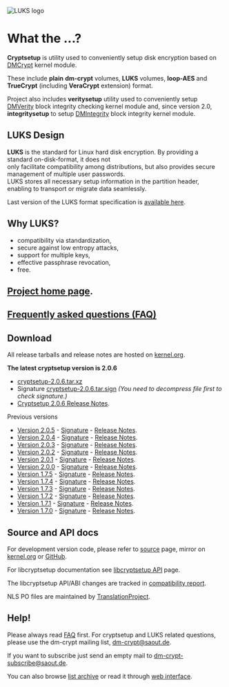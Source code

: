![LUKS logo](https://gitlab.com/cryptsetup/cryptsetup/wikis/luks-logo.png)

What the ...?
=============
**Cryptsetup** is utility used to conveniently setup disk encryption based
on [DMCrypt](https://gitlab.com/cryptsetup/cryptsetup/wikis/DMCrypt) kernel module.

These include **plain** **dm-crypt** volumes, **LUKS** volumes, **loop-AES**
and **TrueCrypt** (including **VeraCrypt** extension) format.

Project also includes **veritysetup** utility used to conveniently setup
[DMVerity](https://gitlab.com/cryptsetup/cryptsetup/wikis/DMVerity) block integrity checking kernel module
and, since version 2.0,  **integritysetup** to setup
[DMIntegrity](https://gitlab.com/cryptsetup/cryptsetup/wikis/DMIntegrity) block integrity kernel module.


LUKS Design
-----------
**LUKS** is the standard for Linux hard disk encryption. By providing a standard on-disk-format, it does not  
only facilitate compatibility among distributions, but also provides secure management of multiple user passwords.  
LUKS stores all necessary setup information in the partition header, enabling to transport or migrate data seamlessly.

Last version of the LUKS format specification is
[available here](https://www.kernel.org/pub/linux/utils/cryptsetup/LUKS_docs/on-disk-format.pdf).

Why LUKS?
---------
 * compatibility via standardization,
 * secure against low entropy attacks,
 * support for multiple keys,
 * effective passphrase revocation,
 * free.

[Project home page](https://gitlab.com/cryptsetup/cryptsetup/).
-----------------

[Frequently asked questions (FAQ)](https://gitlab.com/cryptsetup/cryptsetup/wikis/FrequentlyAskedQuestions)
--------------------------------

Download
--------
All release tarballs and release notes are hosted on [kernel.org](https://www.kernel.org/pub/linux/utils/cryptsetup/).

**The latest cryptsetup version is 2.0.6**
  * [cryptsetup-2.0.6.tar.xz](https://www.kernel.org/pub/linux/utils/cryptsetup/v2.0/cryptsetup-2.0.6.tar.xz)
  * Signature [cryptsetup-2.0.6.tar.sign](https://www.kernel.org/pub/linux/utils/cryptsetup/v2.0/cryptsetup-2.0.6.tar.sign)
    _(You need to decompress file first to check signature.)_
  * [Cryptsetup 2.0.6 Release Notes](https://www.kernel.org/pub/linux/utils/cryptsetup/v2.0/v2.0.6-ReleaseNotes).

Previous versions
 * [Version 2.0.5](https://www.kernel.org/pub/linux/utils/cryptsetup/v2.0/cryptsetup-2.0.5.tar.xz) -
   [Signature](https://www.kernel.org/pub/linux/utils/cryptsetup/v2.0/cryptsetup-2.0.5.tar.sign) -
   [Release Notes](https://www.kernel.org/pub/linux/utils/cryptsetup/v2.0/v2.0.5-ReleaseNotes).
 * [Version 2.0.4](https://www.kernel.org/pub/linux/utils/cryptsetup/v2.0/cryptsetup-2.0.4.tar.xz) -
   [Signature](https://www.kernel.org/pub/linux/utils/cryptsetup/v2.0/cryptsetup-2.0.4.tar.sign) -
   [Release Notes](https://www.kernel.org/pub/linux/utils/cryptsetup/v2.0/v2.0.4-ReleaseNotes).
 * [Version 2.0.3](https://www.kernel.org/pub/linux/utils/cryptsetup/v2.0/cryptsetup-2.0.3.tar.xz) -
   [Signature](https://www.kernel.org/pub/linux/utils/cryptsetup/v2.0/cryptsetup-2.0.3.tar.sign) -
   [Release Notes](https://www.kernel.org/pub/linux/utils/cryptsetup/v2.0/v2.0.3-ReleaseNotes).
 * [Version 2.0.2](https://www.kernel.org/pub/linux/utils/cryptsetup/v2.0/cryptsetup-2.0.2.tar.xz) -
   [Signature](https://www.kernel.org/pub/linux/utils/cryptsetup/v2.0/cryptsetup-2.0.2.tar.sign) -
   [Release Notes](https://www.kernel.org/pub/linux/utils/cryptsetup/v2.0/v2.0.2-ReleaseNotes).
 * [Version 2.0.1](https://www.kernel.org/pub/linux/utils/cryptsetup/v2.0/cryptsetup-2.0.1.tar.xz) -
   [Signature](https://www.kernel.org/pub/linux/utils/cryptsetup/v2.0/cryptsetup-2.0.1.tar.sign) -
   [Release Notes](https://www.kernel.org/pub/linux/utils/cryptsetup/v2.0/v2.0.1-ReleaseNotes).
 * [Version 2.0.0](https://www.kernel.org/pub/linux/utils/cryptsetup/v2.0/cryptsetup-2.0.0.tar.xz) -
   [Signature](https://www.kernel.org/pub/linux/utils/cryptsetup/v2.0/cryptsetup-2.0.0.tar.sign) -
   [Release Notes](https://www.kernel.org/pub/linux/utils/cryptsetup/v2.0/v2.0.0-ReleaseNotes).
 * [Version 1.7.5](https://www.kernel.org/pub/linux/utils/cryptsetup/v1.7/cryptsetup-1.7.5.tar.xz) -
   [Signature](https://www.kernel.org/pub/linux/utils/cryptsetup/v1.7/cryptsetup-1.7.5.tar.sign) -
   [Release Notes](https://www.kernel.org/pub/linux/utils/cryptsetup/v1.7/v1.7.5-ReleaseNotes).
 * [Version 1.7.4](https://www.kernel.org/pub/linux/utils/cryptsetup/v1.7/cryptsetup-1.7.4.tar.xz) -
   [Signature](https://www.kernel.org/pub/linux/utils/cryptsetup/v1.7/cryptsetup-1.7.4.tar.sign) -
   [Release Notes](https://www.kernel.org/pub/linux/utils/cryptsetup/v1.7/v1.7.4-ReleaseNotes).
 * [Version 1.7.3](https://www.kernel.org/pub/linux/utils/cryptsetup/v1.7/cryptsetup-1.7.3.tar.xz) -
   [Signature](https://www.kernel.org/pub/linux/utils/cryptsetup/v1.7/cryptsetup-1.7.3.tar.sign) -
   [Release Notes](https://www.kernel.org/pub/linux/utils/cryptsetup/v1.7/v1.7.3-ReleaseNotes).
 * [Version 1.7.2](https://www.kernel.org/pub/linux/utils/cryptsetup/v1.7/cryptsetup-1.7.2.tar.xz) -
   [Signature](https://www.kernel.org/pub/linux/utils/cryptsetup/v1.7/cryptsetup-1.7.2.tar.sign) -
   [Release Notes](https://www.kernel.org/pub/linux/utils/cryptsetup/v1.7/v1.7.2-ReleaseNotes).
 * [Version 1.7.1](https://www.kernel.org/pub/linux/utils/cryptsetup/v1.7/cryptsetup-1.7.1.tar.xz) -
   [Signature](https://www.kernel.org/pub/linux/utils/cryptsetup/v1.7/cryptsetup-1.7.1.tar.sign) -
   [Release Notes](https://www.kernel.org/pub/linux/utils/cryptsetup/v1.7/v1.7.1-ReleaseNotes).
 * [Version 1.7.0](https://www.kernel.org/pub/linux/utils/cryptsetup/v1.7/cryptsetup-1.7.0.tar.xz) -
   [Signature](https://www.kernel.org/pub/linux/utils/cryptsetup/v1.7/cryptsetup-1.7.0.tar.sign) -
   [Release Notes](https://www.kernel.org/pub/linux/utils/cryptsetup/v1.7/v1.7.0-ReleaseNotes).

Source and API docs
-------------------
For development version code, please refer to [source](https://gitlab.com/cryptsetup/cryptsetup/tree/master) page,
mirror on [kernel.org](https://git.kernel.org/cgit/utils/cryptsetup/cryptsetup.git/) or [GitHub](https://github.com/mbroz/cryptsetup).

For libcryptsetup documentation see [libcryptsetup API](https://gitlab.com/cryptsetup/cryptsetup/wikis/API/index.html) page.

The libcryptsetup API/ABI changes are tracked in [compatibility report](https://abi-laboratory.pro/tracker/timeline/cryptsetup/).

NLS PO files are maintained by [TranslationProject](http://translationproject.org/domain/cryptsetup.html).

Help!
-----
Please always read [FAQ](https://gitlab.com/cryptsetup/cryptsetup/wikis/FrequentlyAskedQuestions) first.
For cryptsetup and LUKS related questions, please use the dm-crypt mailing list, [dm-crypt@saout.de](mailto:dm-crypt@saout.de).

If you want to subscribe just send an empty mail to [dm-crypt-subscribe@saout.de](mailto:dm-crypt-subscribe@saout.de).

You can also browse [list archive](http://www.saout.de/pipermail/dm-crypt/) or read it through
[web interface](https://marc.info/?l=dm-crypt).
